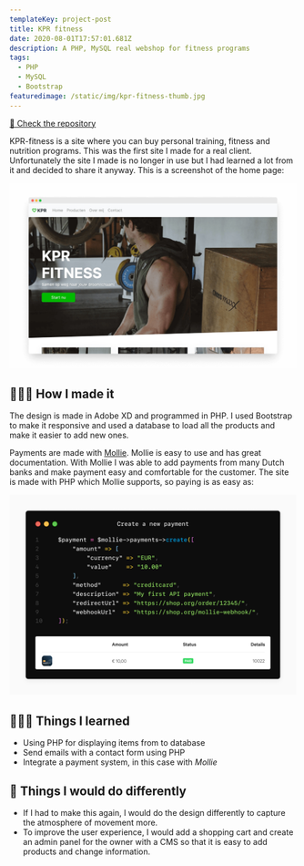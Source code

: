 ```yaml
---
templateKey: project-post
title: KPR fitness
date: 2020-08-01T17:57:01.681Z
description: A PHP, MySQL real webshop for fitness programs
tags:
  - PHP
  - MySQL
  - Bootstrap
featuredimage: /static/img/kpr-fitness-thumb.jpg
---
```


[💾 Check the repository](https://github.com/dylanwe/kprfitness)

KPR-fitness is a site where you can buy personal training, fitness and nutrition programs. This was the first site I made for a real client. Unfortunately the site I made is no longer in use but I had learned a lot from it and decided to share it anyway. This is a screenshot of the home page:

![kpr-fitness homepage](kprfitness.png)

## 🧑🏻‍💻 How I made it

The design is made in Adobe XD and programmed in PHP. I used Bootstrap to make it responsive and used a database to load all the products and make it easier to add new ones.

Payments are made with [Mollie](https://www.mollie.com/uk). Mollie is easy to use and has great documentation. With Mollie I was able to add payments from many Dutch banks and make payment easy and comfortable for the customer. The site is made with PHP which Mollie supports, so paying is as easy as:

![mollie exmaple payment](mollie-payment.png)

## 🧑🏻‍🏫 Things I learned

* Using PHP for displaying items from to database
* Send emails with a contact form using PHP
* Integrate a payment system, in this case with *Mollie*

## 📌 Things I would do differently

* If I had to make this again, I would do the design differently to capture the atmosphere of movement more.
* To improve the user experience, I would add a shopping cart and create an admin panel for the owner with a CMS so that it is easy to add products and change information.